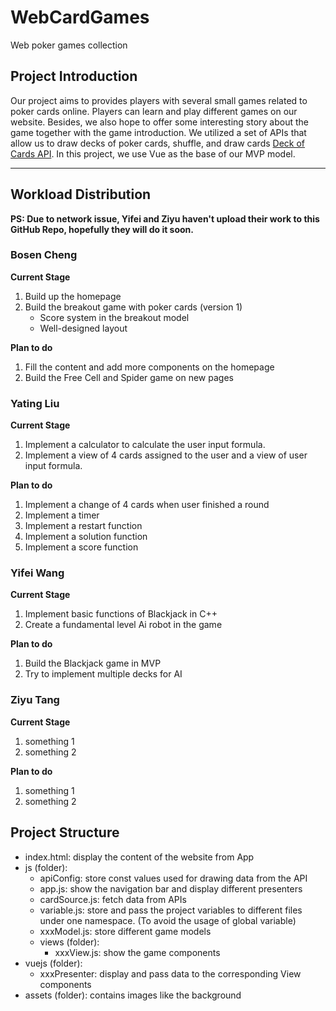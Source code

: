 # WebCardGames
Web poker games collection

## Project Introduction
Our project aims to provides players with several small games related to poker cards online. Players can learn and play different games on our website. Besides, we also hope to offer some interesting story about the game together with the game introduction.
We utilized a set of APIs that allow us to draw decks of poker cards, shuffle, and draw cards [Deck of Cards API](https://stackoverflow.com/questions/6957443/how-to-display-div-after-click-the-button-in-javascript). In this project, we use Vue as the base of our MVP model.

---

## Workload Distribution 

**PS: Due to network issue, Yifei and Ziyu haven't upload their work to this GitHub Repo, hopefully they will do it soon.**

### Bosen Cheng
**Current Stage**
1. Build up the homepage
2. Build the breakout game with poker cards (version 1)
    - Score system in the breakout model
    - Well-designed layout 

**Plan to do**
1. Fill the content and add more components on the homepage 
2. Build the Free Cell and Spider game on new pages


### Yating Liu
**Current Stage**
1. Implement a calculator to calculate the user input formula.
2. Implement a view of 4 cards assigned to the user and a view of user input formula.

**Plan to do**
1. Implement a change of 4 cards when user finished a round
2. Implement a timer
3. Implement a restart function
4. Implement a solution function
5. Implement a score function

### Yifei Wang
**Current Stage**
1. Implement basic functions of Blackjack in C++
2. Create a fundamental level Ai robot in the game

**Plan to do**
1. Build the Blackjack game in MVP
2. Try to implement multiple decks for AI

###  Ziyu Tang
**Current Stage**
1. something 1
2. something 2

**Plan to do**
1. something 1
2. something 2




## Project Structure 
- index.html: display the content of the website from App
- js (folder):
    - apiConfig: store const values used for drawing data from the API
    - app.js: show the navigation bar and display different presenters
    - cardSource.js: fetch data from APIs
    - variable.js: store and pass the project variables to different files under one namespace. (To avoid the usage of global variable)
    - xxxModel.js: store different game models
    - views (folder):
        - xxxView.js: show the game components
- vuejs (folder):
    - xxxPresenter: display and pass data to the corresponding View components
- assets (folder): contains images like the background 
